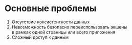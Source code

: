 # Основные проблемы 
1. Отсутствие консистентности данных 
2. Невозможность безопасно переиспользовать экшены   
    в рамках одной страницы или всего приложения
3. Сложный доступ к данным
